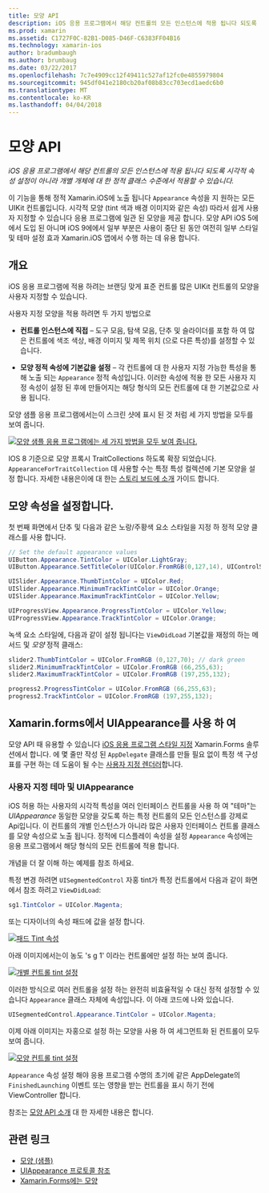 ```yaml
---
title: 모양 API
description: iOS 응용 프로그램에서 해당 컨트롤의 모든 인스턴스에 적용 됩니다 되도록 시각적 속성 설정이 아니라 개별 개체에 대 한 정적 클래스 수준에서 적용할 수 있습니다.
ms.prod: xamarin
ms.assetid: C1727F0C-82B1-D085-D46F-C6383FF04B16
ms.technology: xamarin-ios
author: bradumbaugh
ms.author: brumbaug
ms.date: 03/22/2017
ms.openlocfilehash: 7c7e4909cc12f49411c527af12fc0e4855979804
ms.sourcegitcommit: 945df041e2180cb20af08b83cc703ecd1aedc6b0
ms.translationtype: MT
ms.contentlocale: ko-KR
ms.lasthandoff: 04/04/2018
---
```

# <a name="appearance-api"></a>모양 API

_iOS 응용 프로그램에서 해당 컨트롤의 모든 인스턴스에 적용 됩니다 되도록 시각적 속성 설정이 아니라 개별 개체에 대 한 정적 클래스 수준에서 적용할 수 있습니다._

이 기능을 통해 정적 Xamarin.iOS에 노출 됩니다 `Appearance` 속성을 지 원하는 모든 UIKit 컨트롤입니다. 시각적 모양 (tint 색과 배경 이미지와 같은 속성) 따라서 쉽게 사용자 지정할 수 있습니다 응용 프로그램에 일관 된 모양을 제공 합니다. 모양 API iOS 5에에서 도입 된 아니며 iOS 9에에서 일부 부분은 사용이 중단 된 동안 여전히 일부 스타일 및 테마 설정 효과 Xamarin.iOS 앱에서 수행 하는 데 유용 합니다.

## <a name="overview"></a>개요

iOS 응용 프로그램에 적용 하려는 브랜딩 맞게 표준 컨트롤 많은 UIKit 컨트롤의 모양을 사용자 지정할 수 있습니다.

사용자 지정 모양을 적용 하려면 두 가지 방법으로

- **컨트롤 인스턴스에 직접** – 도구 모음, 탐색 모음, 단추 및 슬라이더를 포함 하 여 많은 컨트롤에 색조 색상, 배경 이미지 및 제목 위치 (으로 다른 특성)를 설정할 수 있습니다.

- **모양 정적 속성에 기본값을 설정** – 각 컨트롤에 대 한 사용자 지정 가능한 특성을 통해 노출 되는 `Appearance` 정적 속성입니다. 이러한 속성에 적용 한 모든 사용자 지정 속성이 설정 된 후에 만들어지는 해당 형식의 모든 컨트롤에 대 한 기본값으로 사용 됩니다.

모양 샘플 응용 프로그램에서는이 스크린 샷에 표시 된 것 처럼 세 가지 방법을 모두를 보여 줍니다.

 [![](introduction-to-the-appearance-api-images/appearance01.png "모양 샘플 응용 프로그램에는 세 가지 방법을 모두 보여 줍니다.")](introduction-to-the-appearance-api-images/appearance01.png#lightbox)

IOS 8 기준으로 모양 프록시 TraitCollections 하도록 확장 되었습니다.
 `AppearanceForTraitCollection` 데 사용할 수는 특정 특성 컬렉션에 기본 모양을 설정 합니다. 자세한 내용은이에 대 한는 [스토리 보드에 소개](~/ios/user-interface/storyboards/unified-storyboards.md) 가이드 합니다.


## <a name="setting-appearance-properties"></a>모양 속성을 설정합니다.

첫 번째 화면에서 단추 및 다음과 같은 노랑/주황색 요소 스타일을 지정 하 정적 모양 클래스를 사용 합니다.

```csharp
// Set the default appearance values
UIButton.Appearance.TintColor = UIColor.LightGray;
UIButton.Appearance.SetTitleColor(UIColor.FromRGB(0,127,14), UIControlState.Normal);

UISlider.Appearance.ThumbTintColor = UIColor.Red;
UISlider.Appearance.MinimumTrackTintColor = UIColor.Orange;
UISlider.Appearance.MaximumTrackTintColor = UIColor.Yellow;

UIProgressView.Appearance.ProgressTintColor = UIColor.Yellow;
UIProgressView.Appearance.TrackTintColor = UIColor.Orange;
```

녹색 요소 스타일에, 다음과 같이 설정 됩니다는 `ViewDidLoad` 기본값을 재정의 하는 메서드 및 *모양* 정적 클래스:

```csharp
slider2.ThumbTintColor = UIColor.FromRGB (0,127,70); // dark green
slider2.MinimumTrackTintColor = UIColor.FromRGB (66,255,63);
slider2.MaximumTrackTintColor = UIColor.FromRGB (197,255,132);
```

```csharp
progress2.ProgressTintColor = UIColor.FromRGB (66,255,63);
progress2.TrackTintColor = UIColor.FromRGB (197,255,132);
```

## <a name="using-uiappearance-in-xamarinforms"></a>Xamarin.forms에서 UIAppearance를 사용 하 여

모양 API 때 유용할 수 있습니다 [iOS 응용 프로그램 스타일 지정](~/xamarin-forms/platform/ios/theme.md#uiappearance) Xamarin.Forms 솔루션에서 합니다. 에 몇 줄만 작성 된 `AppDelegate` 클래스를 만들 필요 없이 특정 색 구성표를 구현 하는 데 도움이 될 수는 [사용자 지정 렌더러](~/xamarin-forms/app-fundamentals/custom-renderer/index.md)합니다.


### <a name="custom-themes-and-uiappearance"></a>사용자 지정 테마 및 UIAppearance

iOS 허용 하는 사용자의 시각적 특성을 여러 인터페이스 컨트롤을 사용 하 여 "테마"는 *UIAppearance* 동일한 모양을 갖도록 하는 특정 컨트롤의 모든 인스턴스를 강제로 Api입니다. 이 컨트롤의 개별 인스턴스가 아니라 많은 사용자 인터페이스 컨트롤 클래스를 모양 속성으로 노출 됩니다. 정적에 디스플레이 속성을 설정 `Appearance` 속성에는 응용 프로그램에서 해당 형식의 모든 컨트롤에 적용 합니다.

개념을 더 잘 이해 하는 예제를 참조 하세요.

특정 변경 하려면 `UISegmentedControl` 자홍 tint가 특정 컨트롤에서 다음과 같이 화면에서 참조 하려고 `ViewDidLoad`:

```csharp
sg1.TintColor = UIColor.Magenta;
```

또는 디자이너의 속성 패드에 값을 설정 합니다. 

[![](introduction-to-the-appearance-api-images/propertiespadtint.png "패드 Tint 속성")](introduction-to-the-appearance-api-images/propertiespadtint.png#lightbox)

아래 이미지에서는이 농도 's g 1' 이라는 컨트롤에만 설정 하는 보여 줍니다.

 [![](introduction-to-the-appearance-api-images/image53.png "개별 컨트롤 tint 설정")](introduction-to-the-appearance-api-images/image53.png#lightbox)

이러한 방식으로 여러 컨트롤을 설정 하는 완전히 비효율적일 수 대신 정적 설정할 수 있습니다 `Appearance` 클래스 자체에 속성입니다. 이 아래 코드에 나와 있습니다.

```csharp
UISegmentedControl.Appearance.TintColor = UIColor.Magenta;
```

이제 아래 이미지는 자홍으로 설정 하는 모양을 사용 하 여 세그먼트화 된 컨트롤이 모두 보여 줍니다.

 [![](introduction-to-the-appearance-api-images/image54.png "모양 컨트롤 tint 설정")](introduction-to-the-appearance-api-images/image54.png#lightbox)

`Appearance` 속성 설정 해야 응용 프로그램 수명의 초기에 같은 AppDelegate의 `FinishedLaunching` 이벤트 또는 영향을 받는 컨트롤을 표시 하기 전에 ViewController 합니다.


참조는 [모양 API 소개](~/ios/user-interface/ios-ui/introduction-to-the-appearance-api.md) 대 한 자세한 내용은 합니다.


## <a name="related-links"></a>관련 링크

- [모양 (샘플)](https://developer.xamarin.com/samples/monotouch/IntroToAppearance/)
- [UIAppearance 프로토콜 참조](https://developer.apple.com/library/ios/documentation/UIKit/Reference/UIAppearance_Protocol/)
- [Xamarin.Forms에는 모양](~/xamarin-forms/platform/ios/theme.md#uiappearance)
